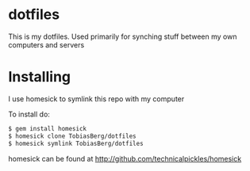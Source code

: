 # dotfiles

This is my dotfiles. Used primarily for synching stuff between my own computers and servers

# Installing

I use homesick to symlink this repo with my computer

To install do:
```bash
$ gem install homesick
$ homesick clone TobiasBerg/dotfiles
$ homesick symlink TobiasBerg/dotfiles
```

homesick can be found at http://github.com/technicalpickles/homesick
